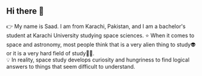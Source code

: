 ## Hi there 👋

👉 My name is Saad. I am from Karachi, Pakistan, and I am a bachelor's student at Karachi University studying space sciences.
⭐ When it comes to space and astronomy, most people think that is a very alien thing to study👽 or it is a very hard field of study🤷‍♂️.  
💡  In reality, space study develops curiosity and hungriness to find logical answers to things that seem difficult to understand.

<!--
**saad299/saad299** is a ✨ _special_ ✨ repository because its `README.md` (this file) appears on your GitHub profile.

Here are some ideas to get you started:

- 🔭 I’m currently working on ...
- 🌱 I’m currently learning ...
- 👯 I’m looking to collaborate on ...
- 🤔 I’m looking for help with ...
- 💬 Ask me about ...
- 📫 How to reach me: ...
- 😄 Pronouns: ...
- ⚡ Fun fact: ...
-->
